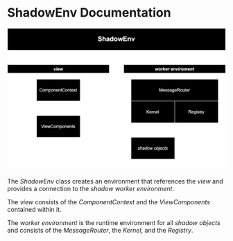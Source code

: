 # ShadowEnv Documentation

![ShadowEnv](./ShadowEnv.drawio.svg)

The _ShadowEnv_ class creates an environment that references the _view_ and provides a connection to the _shadow worker environment_.

The _view_ consists of the _ComponentContext_ and the _ViewComponents_ contained within it.

The _worker environment_ is the runtime environment for all _shadow objects_ and consists of the _MessageRouter_, the _Kernel_, and the _Registry_.
